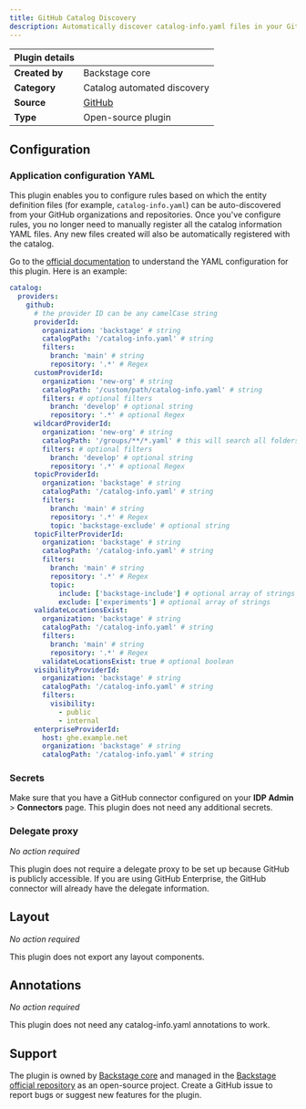 ```yaml
---
title: GitHub Catalog Discovery
description: Automatically discover catalog-info.yaml files in your GitHub organizations and repositories.
---
```


| Plugin details |                                                                   |
| -------------- | ----------------------------------------------------------------- |
| **Created by** | Backstage core                                                    |
| **Category**   | Catalog automated discovery                                       |
| **Source**     | [GitHub](https://backstage.io/docs/integrations/github/discovery) |
| **Type**       | Open-source plugin                                                |

## Configuration

### Application configuration YAML

This plugin enables you to configure rules based on which the entity definition files (for example, `catalog-info.yaml`) can be auto-discovered from your GitHub organizations and repositories. Once you've configure rules, you no longer need to manually register all the catalog information YAML files. Any new files created will also be automatically registered with the catalog.

Go to the [official documentation](https://backstage.io/docs/integrations/github/discovery#configuration) to understand the YAML configuration for this plugin. Here is an example:

```YAML
catalog:
  providers:
    github:
      # the provider ID can be any camelCase string
      providerId:
        organization: 'backstage' # string
        catalogPath: '/catalog-info.yaml' # string
        filters:
          branch: 'main' # string
          repository: '.*' # Regex
      customProviderId:
        organization: 'new-org' # string
        catalogPath: '/custom/path/catalog-info.yaml' # string
        filters: # optional filters
          branch: 'develop' # optional string
          repository: '.*' # optional Regex
      wildcardProviderId:
        organization: 'new-org' # string
        catalogPath: '/groups/**/*.yaml' # this will search all folders for files that end in .yaml
        filters: # optional filters
          branch: 'develop' # optional string
          repository: '.*' # optional Regex
      topicProviderId:
        organization: 'backstage' # string
        catalogPath: '/catalog-info.yaml' # string
        filters:
          branch: 'main' # string
          repository: '.*' # Regex
          topic: 'backstage-exclude' # optional string
      topicFilterProviderId:
        organization: 'backstage' # string
        catalogPath: '/catalog-info.yaml' # string
        filters:
          branch: 'main' # string
          repository: '.*' # Regex
          topic:
            include: ['backstage-include'] # optional array of strings
            exclude: ['experiments'] # optional array of strings
      validateLocationsExist:
        organization: 'backstage' # string
        catalogPath: '/catalog-info.yaml' # string
        filters:
          branch: 'main' # string
          repository: '.*' # Regex
        validateLocationsExist: true # optional boolean
      visibilityProviderId:
        organization: 'backstage' # string
        catalogPath: '/catalog-info.yaml' # string
        filters:
          visibility:
            - public
            - internal
      enterpriseProviderId:
        host: ghe.example.net
        organization: 'backstage' # string
        catalogPath: '/catalog-info.yaml' # string
```

### Secrets

Make sure that you have a GitHub connector configured on your **IDP Admin** > **Connectors** page. This plugin does not need any additional secrets.

### Delegate proxy

_No action required_

This plugin does not require a delegate proxy to be set up because GitHub is publicly accessible. If you are using GitHub Enterprise, the GitHub connector will already have the delegate information.

## Layout

_No action required_

This plugin does not export any layout components.

## Annotations

_No action required_

This plugin does not need any catalog-info.yaml annotations to work.

## Support

The plugin is owned by [Backstage core](https://backstage.io) and managed in the [Backstage official repository](https://github.com/backstage/backstage) as an open-source project. Create a GitHub issue to report bugs or suggest new features for the plugin.
